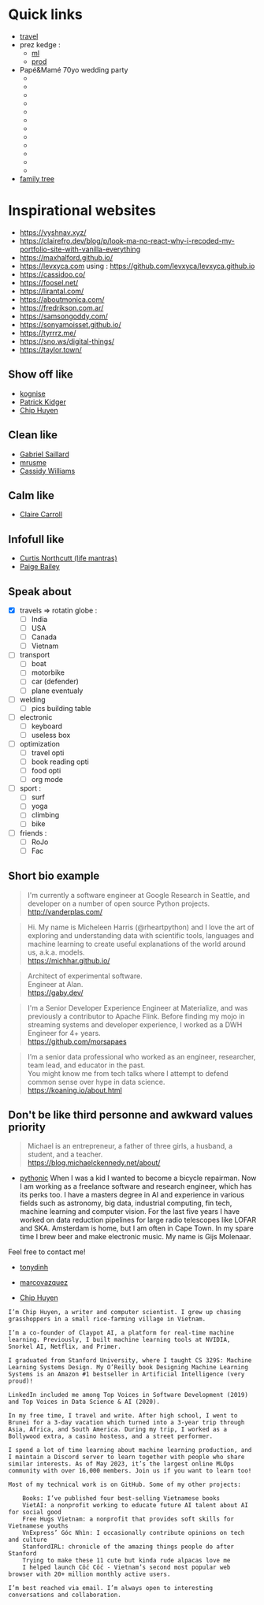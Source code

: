 # Quick links

- [travel](static/travel/index.html)
- prez kedge :
  - [ml](./static/prez/kedge/machine_learning/prez.html)
  - [prod](./static/prez/kedge/prod/prod.html)
- Papé&Mamé 70yo wedding party
  - [](static/anniversaire/grand-mame_1.mp4)
  - [](static/anniversaire/grand-pape_1.mp4)
  - [](static/anniversaire/grand-pape_2.mp4)
  - [](static/anniversaire/grand-pape_3.mp4)
  - [](static/anniversaire/mame_1.mp4)
  - [](static/anniversaire/mame_2.mp4)
  - [](static/anniversaire/mame_3.mp4)
  - [](static/anniversaire/mame_4.mp4)
  - [](static/anniversaire/mame_5.mp4)
  - [](static/anniversaire/pape_1.mp4)
  - [](static/anniversaire/pape_2.mp4)
  - [](static/anniversaire/explain.mp4)
- [family tree](static/tree/tree.svg)

# Inspirational websites

- https://vyshnav.xyz/
- https://clairefro.dev/blog/p/look-ma-no-react-why-i-recoded-my-portfolio-site-with-vanilla-everything
- https://maxhalford.github.io/
- https://levxyca.com using : https://github.com/levxyca/levxyca.github.io
- https://cassidoo.co/
- https://foosel.net/
- https://lirantal.com/
- https://aboutmonica.com/
- https://fredrikson.com.ar/
- https://samsongoddy.com/
- https://sonyamoisset.github.io/
- https://tyrrrz.me/
- https://sno.ws/digital-things/
- https://taylor.town/

## Show off like

- [kognise](https://kognise.dev/)
- [Patrick Kidger](https://kidger.site/)
- [Chip Huyen](https://huyenchip.com/)


## Clean like

- [Gabriel Saillard](https://gaby.dev/)
- [mrusme](https://マリウス.com/)
- [Cassidy Williams](https://cassidoo.co/tag/learning/)

## Calm like 

- [Claire Carroll](https://clrcrl.com/)

## Infofull like 

- [Curtis Northcutt (life mantras)](https://www.curtisnorthcutt.com/)
- [Paige Bailey](https://github.com/dynamicwebpaige)

## Speak about

- [x] travels => rotatin globe :
  - [ ] India
  - [ ] USA
  - [ ] Canada
  - [ ] Vietnam 
- [ ] transport 
  - [ ] boat
  - [ ] motorbike
  - [ ] car (defender)
  - [ ] plane eventualy
- [ ] welding 
  - [ ] pics building table
- [ ] electronic 
  - [ ] keyboard
  - [ ] useless box
- [ ] optimization 
  - [ ] travel opti
  - [ ] book reading opti
  - [ ] food opti
  - [ ] org mode
- [ ] sport :
  - [ ] surf
  - [ ] yoga
  - [ ] climbing
  - [ ] bike
- [ ] friends :
  - [ ] RoJo
  - [ ] Fac 
  
## Short bio example

> I'm currently a software engineer at Google Research in Seattle, and developer on a number of open source Python projects.  
> http://vanderplas.com/

> Hi. My name is Micheleen Harris (@rheartpython) and I love the art of exploring and understanding data with scientific tools, languages and machine learning to create useful explanations of the world around us, a.k.a. models.  
> https://michhar.github.io/

> Architect of experimental software.  
> Engineer at Alan.  
> https://gaby.dev/

> I'm a Senior Developer Experience Engineer at Materialize, and was previously a contributor to Apache Flink. Before finding my mojo in streaming systems and developer experience, I worked as a DWH Engineer for 4+ years.  
> https://github.com/morsapaes

> I’m a senior data professional who worked as an engineer, researcher, team lead, and educator in the past.  
> You might know me from tech talks where I attempt to defend common sense over hype in data science.  
> https://koaning.io/about.html

## Don't be like third personne and awkward values priority

> Michael is an entrepreneur, a father of three girls, a husband, a student, and a teacher.  
> https://blog.michaelckennedy.net/about/

- [pythonic](https://pythonic.nl/about/)
When I was a kid I wanted to become a bicycle repairman. 
Now I am working as a freelance software and research engineer, which has its perks too. 
I have a masters degree in AI and experience in various fields such as astronomy, big data, industrial computing, fin tech, machine learning and computer vision. 
For the last five years I have worked on data reduction pipelines for large radio telescopes like LOFAR and SKA. 
Amsterdam is home, but I am often in Cape Town. 
In my spare time I brew beer and make electronic music. 
My name is Gijs Molenaar.

Feel free to contact me!

- [tonydinh](https://tonydinh.com/)
- [marcovazquez](https://marcovazquez.xyz/)

- [Chip Huyen](https://huyenchip.com/)

```text
I’m Chip Huyen, a writer and computer scientist. I grew up chasing grasshoppers in a small rice-farming village in Vietnam.

I’m a co-founder of Claypot AI, a platform for real-time machine learning. Previously, I built machine learning tools at NVIDIA, Snorkel AI, Netflix, and Primer.

I graduated from Stanford University, where I taught CS 329S: Machine Learning Systems Design. My O’Reilly book Designing Machine Learning Systems is an Amazon #1 bestseller in Artificial Intelligence (very proud)!

LinkedIn included me among Top Voices in Software Development (2019) and Top Voices in Data Science & AI (2020).

In my free time, I travel and write. After high school, I went to Brunei for a 3-day vacation which turned into a 3-year trip through Asia, Africa, and South America. During my trip, I worked as a Bollywood extra, a casino hostess, and a street performer.

I spend a lot of time learning about machine learning production, and I maintain a Discord server to learn together with people who share similar interests. As of May 2023, it’s the largest online MLOps community with over 16,000 members. Join us if you want to learn too!

Most of my technical work is on GitHub. Some of my other projects:

    Books: I’ve published four best-selling Vietnamese books
    VietAI: a nonprofit working to educate future AI talent about AI for social good
    Free Hugs Vietnam: a nonprofit that provides soft skills for Vietnamese youths
    VnExpress’ Góc Nhìn: I occasionally contribute opinions on tech and culture
    StanfordIRL: chronicle of the amazing things people do after Stanford
    Trying to make these 11 cute but kinda rude alpacas love me
    I helped launch Cốc Cốc - Vietnam’s second most popular web browser with 20+ million monthly active users.

I’m best reached via email. I’m always open to interesting conversations and collaboration.
```